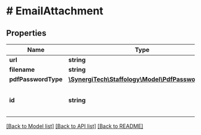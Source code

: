 # # EmailAttachment

## Properties

Name | Type | Description | Notes
------------ | ------------- | ------------- | -------------
**url** | **string** |  |
**filename** | **string** |  |
**pdfPasswordType** | [**\SynergiTech\Staffology\Model\PdfPasswordType**](PdfPasswordType.md) |  | [optional]
**id** | **string** | [readonly] The unique id of the object | [optional] [readonly]

[[Back to Model list]](../../README.md#models) [[Back to API list]](../../README.md#endpoints) [[Back to README]](../../README.md)
